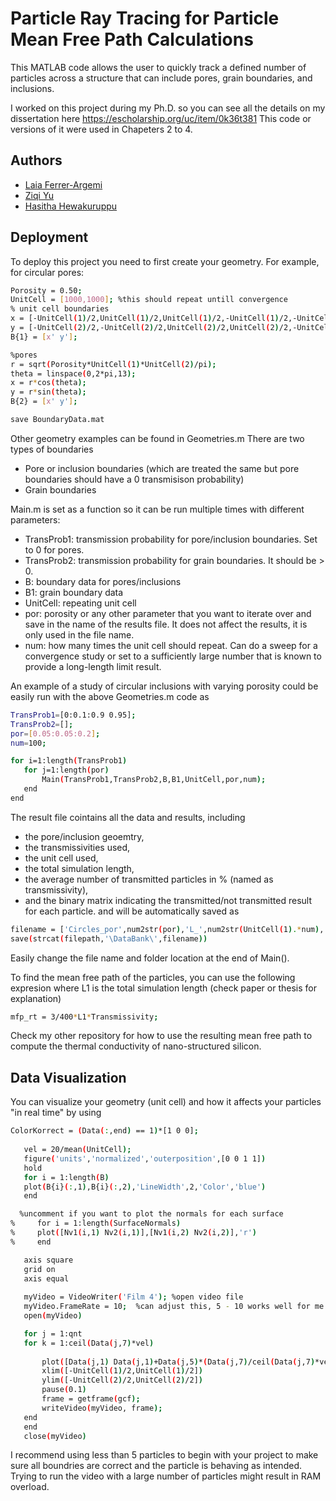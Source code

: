 
# Particle Ray Tracing for Particle Mean Free Path Calculations

This MATLAB code allows the user to quickly track a defined number of particles across a structure that can include pores, grain boundaries, and inclusions.

I worked on this project during my Ph.D. so you can see all the details on my dissertation here 
https://escholarship.org/uc/item/0k36t381
This code or versions of it were used in Chapeters 2 to 4.




## Authors

- [Laia Ferrer-Argemi](https://github.com/Laia2442/)
- [Ziqi Yu](https://www.linkedin.com/in/ziqi-yu-083a3a61/)
- [Hasitha Hewakuruppu](https://www.linkedin.com/in/hasitha-hewakuruppu-71b172147/)


## Deployment

To deploy this project you need to first create your geometry. For example, for circular pores:

```bash
Porosity = 0.50;
UnitCell = [1000,1000]; %this should repeat untill convergence
% unit cell boundaries
x = [-UnitCell(1)/2,UnitCell(1)/2,UnitCell(1)/2,-UnitCell(1)/2,-UnitCell(1)/2];
y = [-UnitCell(2)/2,-UnitCell(2)/2,UnitCell(2)/2,UnitCell(2)/2,-UnitCell(2)/2];
B{1} = [x' y'];

%pores
r = sqrt(Porosity*UnitCell(1)*UnitCell(2)/pi);
theta = linspace(0,2*pi,13);
x = r*cos(theta);
y = r*sin(theta);
B{2} = [x' y'];

save BoundaryData.mat
```

Other geometry examples can be found in Geometries.m
There are two types of boundaries
 - Pore or inclusion boundaries (which are treated the same but pore boundaries should have a 0 transmisison probability)
 - Grain boundaries

Main.m is set as a function so it can be run multiple times with different parameters:
 - TransProb1: transmission probability for pore/inclusion boundaries. Set to 0 for pores.
 - TransProb2: transmission probability for grain boundaries. It should be > 0.
 - B: boundary data for pores/inclusions
 - B1: grain boundary data
 - UnitCell: repeating unit cell
 - por: porosity or any other parameter that you want to iterate over and save in the name of the results file. It does not affect the results, it is only used in the file name.
 - num: how many times the unit cell should repeat. Can do a sweep for a convergence study or set to a sufficiently large number that is known to provide a long-length limit result.

 An example of a study of circular inclusions with varying porosity could be easily run with the above Geometries.m code as
 ```bash
TransProb1=[0:0.1:0.9 0.95];
TransProb2=[];
por=[0.05:0.05:0.2];
num=100;

for i=1:length(TransProb1)
    for j=1:length(por)
        Main(TransProb1,TransProb2,B,B1,UnitCell,por,num);
    end
end
 ```
The result file cointains all the data and results, including
- the pore/inclusion geoemtry,
- the transmissivities used,
- the unit cell used,
- the total simulation length,
- the average number of transmitted particles in % (named as transmissivity),
- and the binary matrix indicating the transmitted/not transmitted result for each particle.
and will be automatically saved as
 ```bash
filename = ['Circles_por',num2str(por),'L_',num2str(UnitCell(1).*num),'.mat'];
save(strcat(filepath,'\DataBank\',filename))
 ```
 Easily change the file name and folder location at the end of Main().
 
 To find the mean free path of the particles, you can use the following expresion where L1 is the total simulation length (check paper or thesis for explanation)
 ```bash
 mfp_rt = 3/400*L1*Transmissivity;
  ```
Check my other repository for how to use the resulting mean free path to compute the thermal conductivity of nano-structured silicon.

Data Visualization
-
You can visualize your geometry (unit cell) and how it affects your particles "in real time" by using
 ```bash
 ColorKorrect = (Data(:,end) == 1)*[1 0 0];
    
    vel = 20/mean(UnitCell);
    figure('units','normalized','outerposition',[0 0 1 1])
    hold 
    for i = 1:length(B)
    plot(B{i}(:,1),B{i}(:,2),'LineWidth',2,'Color','blue')
    end

   %uncomment if you want to plot the normals for each surface 
%     for i = 1:length(SurfaceNormals)
%     plot([Nv1(i,1) Nv2(i,1)],[Nv1(i,2) Nv2(i,2)],'r')
%     end

    axis square
    grid on
    axis equal
    
    myVideo = VideoWriter('Film 4'); %open video file
    myVideo.FrameRate = 10;  %can adjust this, 5 - 10 works well for me
    open(myVideo)

    for j = 1:qnt
    for k = 1:ceil(Data(j,7)*vel)
        
        plot([Data(j,1) Data(j,1)+Data(j,5)*(Data(j,7)/ceil(Data(j,7)*vel))*k],[Data(j,2) Data(j,2)+Data(j,6)*(Data(j,7)/ceil(Data(j,7)*vel))*k],'Linewidth',2,'Color', ColorKorrect(j,:))
        xlim([-UnitCell(1)/2,UnitCell(1)/2])
        ylim([-UnitCell(2)/2,UnitCell(2)/2])
        pause(0.1)
        frame = getframe(gcf); 
        writeVideo(myVideo, frame);
    end
    end
    close(myVideo)
```
I recommend using less than 5 particles to begin with your project to make sure all boundries are correct and the particle is behaving as intended. 
Trying to run the video with a large number of particles might result in RAM overload.
